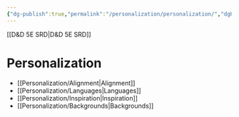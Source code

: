 ```yaml
---
{"dg-publish":true,"permalink":"/personalization/personalization/","dgHomeLink":false,"dgPassFrontmatter":true}
---
```


[[D&D 5E SRD|D&D 5E SRD]]
# Personalization
- [[Personalization/Alignment|Alignment]]
- [[Personalization/Languages|Languages]]
- [[Personalization/Inspiration|Inspiration]]
- [[Personalization/Backgrounds|Backgrounds]]
